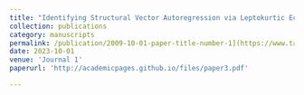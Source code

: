 ```yaml
---
title: "Identifying Structural Vector Autoregression via Leptokurtic Economic Shocks"
collection: publications
category: manuscripts
permalink: /publication/2009-10-01-paper-title-number-1](https://www.tandfonline.com/doi/full/10.1080/07350015.2019.1629940)
date: 2023-10-01
venue: 'Journal 1'
paperurl: 'http://academicpages.github.io/files/paper3.pdf'

---
```


